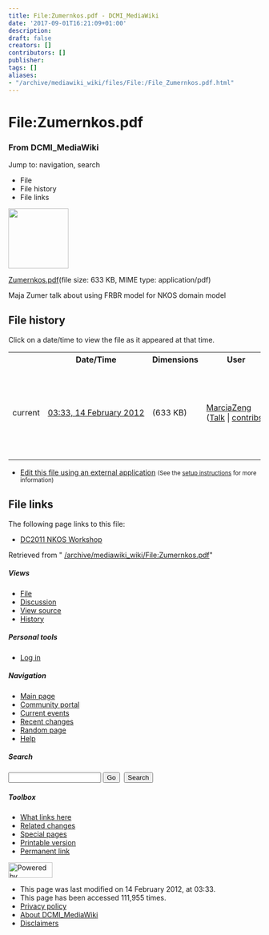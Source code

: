 ```yaml
---
title: File:Zumernkos.pdf - DCMI_MediaWiki
date: '2017-09-01T16:21:09+01:00'
description: 
draft: false
creators: []
contributors: []
publisher: 
tags: []
aliases:
- "/archive/mediawiki_wiki/files/File:/File_Zumernkos.pdf.html"
---
```


<a id="top"></a>
# File:Zumernkos.pdf

### From DCMI\_MediaWiki

Jump to: navigation, search
<!-- start content -->
- File
- File history
- File links

 [<img alt="" src="/skins/common/images/icons/fileicon-pdf.png" width="120" height="120">](/archive/mediawiki_wiki/files/Zumernkos.pdf)

[Zumernkos.pdf](/archive/mediawiki_wiki/files/Zumernkos.pdf "Zumernkos.pdf")‎(file size: 633 KB, MIME type: application/pdf)

Maja Zumer talk about using FRBR model for NKOS domain model

<!-- 
NewPP limit report
Preprocessor node count: 1/1000000
Post-expand include size: 0/2097152 bytes
Template argument size: 0/2097152 bytes
Expensive parser function count: 0/100
-->
## File history

Click on a date/time to view the file as it appeared at that time.

<table class="wikitable filehistory">
  <tr>
    <td></td>
    <th>Date/Time</th>
    <th>Dimensions</th>
    <th>User</th>
    <th>Comment</th>
  </tr>
  <tr>
    <td>current</td>
    <td class="filehistory-selected" style="white-space: nowrap;"><a href="/archive/mediawiki_wiki/files/Zumernkos.pdf">03:33, 14 February 2012</a></td>
    <td> <span style="white-space: nowrap;">(633 KB)</span>
    </td>
    <td>
      <a href="/index.php?title=User:MarciaZeng&amp;action=edit&amp;redlink=1" class="new mw-userlink" title="User:MarciaZeng (page does not exist)">MarciaZeng</a> <span style="white-space: nowrap;"> <span class="mw-usertoollinks">(<a href="/index.php?title=User_talk:MarciaZeng&amp;action=edit&amp;redlink=1" class="new" title="User talk:MarciaZeng (page does not exist)">Talk</a> | <a href="/index.php/Special:Contributions/MarciaZeng" title="Special:Contributions/MarciaZeng">contribs</a>)</span></span>
    </td>
    <td> <span class="comment">(Maja Zumer talk about using FRBR model for NKOS domain model)</span>
    </td>
  </tr>
</table>

  

- [Edit this file using an external application](/index.php?title=File:Zumernkos.pdf&action=edit&externaledit=true&mode=file "File:Zumernkos.pdf") <small>(See the <a href="http://www.mediawiki.org/wiki/Manual:External_editors" class="external text" rel="nofollow">setup instructions</a> for more information)</small>

## File links

The following page links to this file:

- [DC2011 NKOS Workshop](/index.php/DC2011_NKOS_Workshop "DC2011 NKOS Workshop")

Retrieved from " [/archive/mediawiki_wiki/File:Zumernkos.pdf](/archive/mediawiki_wiki/files/File:/File:Zumernkos.pdf.html)"

<!-- end content -->

##### Views

- [File](/archive/mediawiki_wiki/files/File:/File:Zumernkos.pdf.html "View the file page [c]")
- [Discussion](/index.php?title=File_talk:Zumernkos.pdf&action=edit&redlink=1 "Discussion about the content page [t]")
- [View source](/index.php?title=File:Zumernkos.pdf&action=edit "This page is protected.
You can view its source [e]")
- [History](/index.php?title=File:Zumernkos.pdf&action=history "Past revisions of this page [h]")

##### Personal tools

- [Log in](/index.php?title=Special:UserLogin&returnto=File:Zumernkos.pdf "You are encouraged to log in; however, it is not mandatory [o]")

<script type="text/javascript"> if (window.isMSIE55) fixalpha(); </script>

##### Navigation

- [Main page](/index.php/Main_Page "Visit the main page [z]")
- [Community portal](/index.php/DCMI_MediaWiki:Community_portal "About the project, what you can do, where to find things")
- [Current events](/index.php/DCMI_MediaWiki:Current_events "Find background information on current events")
- [Recent changes](/index.php/Special:RecentChanges "The list of recent changes in the wiki [r]")
- [Random page](/index.php/Special:Random "Load a random page [x]")
- [Help](/index.php/Help:Contents "The place to find out")

##### <label for="searchInput">Search</label>

<form action="/index.php" id="searchform">
				<input type="hidden" name="title" value="Special:Search">
				<input id="searchInput" title="Search DCMI_MediaWiki" accesskey="f" type="search" name="search">
				<input type="submit" name="go" class="searchButton" id="searchGoButton" value="Go" title="Go to a page with this exact name if exists"> 
				<input type="submit" name="fulltext" class="searchButton" id="mw-searchButton" value="Search" title="Search the pages for this text">
			</form>

##### Toolbox

- [What links here](/index.php/Special:WhatLinksHere/File:Zumernkos.pdf "List of all wiki pages that link here [j]")
- [Related changes](/index.php/Special:RecentChangesLinked/File:Zumernkos.pdf "Recent changes in pages linked from this page [k]")
- [Special pages](/index.php/Special:SpecialPages "List of all special pages [q]")
- [Printable version](/index.php?title=File:Zumernkos.pdf&printable=yes "Printable version of this page [p]")
- [Permanent link](/index.php?title=File:Zumernkos.pdf&oldid=2623 "Permanent link to this revision of the page")

<!-- end of the left (by default at least) column -->

 [<img src="/skins/common/images/poweredby_mediawiki_88x31.png" height="31" width="88" alt="Powered by MediaWiki">](http://www.mediawiki.org/)

- This page was last modified on 14 February 2012, at 03:33.
- This page has been accessed 111,955 times.
- [Privacy policy](/index.php/DCMI_MediaWiki:Privacy_policy "DCMI MediaWiki:Privacy policy")
- [About DCMI\_MediaWiki](/index.php/DCMI_MediaWiki:About "DCMI MediaWiki:About")
- [Disclaimers](/index.php/DCMI_MediaWiki:General_disclaimer "DCMI MediaWiki:General disclaimer")

<script>if (window.runOnloadHook) runOnloadHook();</script><!-- Served in 0.558 secs. -->
